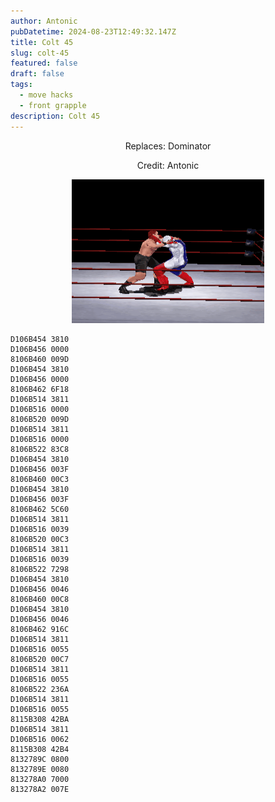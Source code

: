 ```yaml
---
author: Antonic
pubDatetime: 2024-08-23T12:49:32.147Z
title: Colt 45
slug: colt-45
featured: false
draft: false
tags:
  - move hacks
  - front grapple
description: Colt 45
---
```

<center>
Replaces: Dominator <p>
Credit: Antonic

![Big Ending](/src/assets/images/gifs/colt-45.gif)
</center>

```text
D106B454 3810
D106B456 0000
8106B460 009D
D106B454 3810
D106B456 0000
8106B462 6F18
D106B514 3811
D106B516 0000
8106B520 009D
D106B514 3811
D106B516 0000
8106B522 83C8
D106B454 3810
D106B456 003F
8106B460 00C3
D106B454 3810
D106B456 003F
8106B462 5C60
D106B514 3811
D106B516 0039
8106B520 00C3
D106B514 3811
D106B516 0039
8106B522 7298
D106B454 3810
D106B456 0046
8106B460 00C8
D106B454 3810
D106B456 0046
8106B462 916C
D106B514 3811
D106B516 0055
8106B520 00C7
D106B514 3811
D106B516 0055
8106B522 236A
D106B514 3811
D106B516 0055
8115B308 42BA
D106B514 3811
D106B516 0062
8115B308 42B4
8132789C 0800
8132789E 0080
813278A0 7000
813278A2 007E
```
